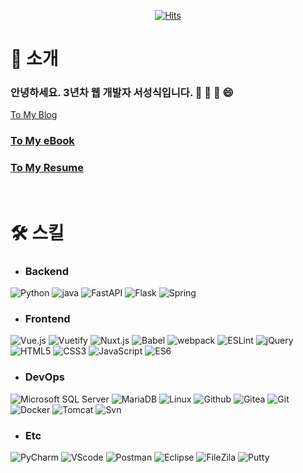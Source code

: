 <div align=center>

[![Hits](https://hits.seeyoufarm.com/api/count/incr/badge.svg?url=https%3A%2F%2Fgithub.com%2Fs-seongsik&count_bg=%2379C83D&title_bg=%23555555&icon=&icon_color=%23E7E7E7&title=hits&edge_flat=false)](https://hits.seeyoufarm.com)          

</div>

# 🤔 소개

### 안녕하세요. 3년차 웹  개발자 서성식입니다. 💬 👋 🌱 😄
<a href="https://s-seongsik.github.io/" target="_blank">To My Blog</a>
### <a href="https://s-seongsik.github.io/sik-book/" target="_blank">To My eBook</a>
### <a href="https://s-seongsik.github.io/portfolio/" target="_blank">To My Resume</a>

<br>

# 🛠 스킬
* ### **Backend**
<p>
  <img alt="Python" src ="https://img.shields.io/badge/Python-F37626.svg?&style=for-the-badge&logo=Python&logoColor=white"/>
  <img alt="java" src ="https://img.shields.io/badge/Java-007396.svg?&style=for-the-badge&logo=java&logoColor=white"/>
  <img alt="FastAPI" src ="https://img.shields.io/badge/FastAPI-009688.svg?&style=for-the-badge&logo=FastAPI&logoColor=white"/>
  <img alt="Flask" src ="https://img.shields.io/badge/Flask-000000.svg?&style=for-the-badge&logo=Flask&logoColor=white"/>
  <img alt="Spring" src ="https://img.shields.io/badge/Spring-6DB33F.svg?&style=for-the-badge&logo=Spring&logoColor=white"/>
</p>

* ### **Frontend**
<p>
<img alt="Vue.js" src="http://img.shields.io/badge/-Vue.js-4FC08D?style=for-the-badge&logo=Vue.js&logoColor=ffffff"/>
<img alt="Vuetify" src="http://img.shields.io/badge/-Vuetify-1867C0?style=for-the-badge&logo=Vuetify&logoColor=ffffff"/>
<img alt="Nuxt.js" src="http://img.shields.io/badge/-Nuxt.js-00DC82?style=for-the-badge&logo=Nuxt.js&logoColor=ffffff"/>
<img alt="Babel" src="http://img.shields.io/badge/-Babel-F9DC3E?style=for-the-badge&logo=Babel&logoColor=ffffff"/>
<img alt="webpack" src="http://img.shields.io/badge/-webpack-0769AD?style=for-the-badge&logo=webpack&logoColor=ffffff"/>
<img alt="ESLint" src="http://img.shields.io/badge/-ESLint-4B32C3?style=for-the-badge&logo=ESLint&logoColor=ffffff"/>
<img alt="jQuery" src="http://img.shields.io/badge/-jQuery-0769AD?style=for-the-badge&logo=jQuery&logoColor=ffffff"/>
<img alt="HTML5" src="http://img.shields.io/badge/-HTML5-DD4B25?style=for-the-badge&logo=HTML5&logoColor=ffffff"/>
<img alt="CSS3" src="http://img.shields.io/badge/-CSS3-1572B6?style=for-the-badge&logo=CSS3&logoColor=ffffff"/>
<img alt="JavaScript" src="http://img.shields.io/badge/-JavaScript-F7DF1E?style=for-the-badge&logo=JavaScript&logoColor=ffffff"/>
<img alt="ES6" src="http://img.shields.io/badge/-ES6-F7DF1E?style=for-the-badge&logo=ES6&logoColor=ffffff"/>
</p>

* ### **DevOps**
<p>
<img alt="Microsoft SQL Server" src="http://img.shields.io/badge/-mssql-CC2927?style=for-the-badge&logo=Microsoft SQL Server&logoColor=ffffff"/>
<img alt="MariaDB" src="http://img.shields.io/badge/-MariaDB-003545?style=for-the-badge&logo=MariaDB&logoColor=ffffff"/>
<img alt="Linux" src="http://img.shields.io/badge/-Linux-FCC624?style=for-the-badge&logo=Linux&logoColor=ffffff"/>
<img alt="Github" src="http://img.shields.io/badge/-Github-181717?style=for-the-badge&logo=Github&logoColor=ffffff"/>
<img alt="Gitea" src="http://img.shields.io/badge/-Gitea-609926?style=for-the-badge&logo=Gitea&logoColor=ffffff"/>
<img alt="Git" src="http://img.shields.io/badge/-Git-F05032?style=for-the-badge&logo=Git&logoColor=ffffff"/>
<img alt="Docker" src="http://img.shields.io/badge/-Docker-2496ED?style=for-the-badge&logo=Docker&logoColor=ffffff"/>
<img alt="Tomcat" src="http://img.shields.io/badge/-Tomcat-F8DC75?style=for-the-badge&logo=Apache Tomcat&logoColor=ffffff"/>
<img alt="Svn" src="http://img.shields.io/badge/-Svn-000000?style=for-the-badge&logo=Svn&logoColor=ffffff"/>
</p>

* ### **Etc**
<p>
<img alt="PyCharm" src="http://img.shields.io/badge/-PyCharm-1DA456?style=for-the-badge&logo=PyCharm&logoColor=ffffff"/>
<img alt="VScode" src="http://img.shields.io/badge/-VScode-007ACC?style=for-the-badge&logo=Visual Studio Code&logoColor=ffffff"/>
<img alt="Postman" src="http://img.shields.io/badge/-Postman-FF6C37?style=for-the-badge&logo=Postman&logoColor=ffffff"/>
<img alt="Eclipse" src="http://img.shields.io/badge/-Eclipse-2C2255?style=for-the-badge&logo=Eclipse&logoColor=ffffff"/>
<img alt="FileZila" src="http://img.shields.io/badge/-FileZila-BF0000?style=for-the-badge&logo=FileZila&logoColor=ffffff"/>
<img alt="Putty" src="http://img.shields.io/badge/-Putty-02569B?style=for-the-badge&logo=Putty&logoColor=ffffff"/>
</p>

<!--
**s-seongsik/s-seongsik** is a ✨ _special_ ✨ repository because its `README.md` (this file) appears on your GitHub profile.

Here are some ideas to get you started:

- 🔭 I’m currently working on ...B
- 🤔 I’m looking for help with ...
- 💬 Ask me about ...
- 📫 How to reach me: ...
- 😄 Pronouns: ...
- ⚡ Fun fact: ...
-->
